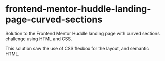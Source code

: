 # frontend-mentor-huddle-landing-page-curved-sections
Solution to the Frontend Mentor Huddle landing page with curved sections challenge using HTML and CSS.

This solution saw the use of CSS flexbox for the layout, and semantic HTML.
